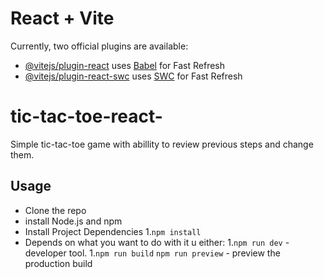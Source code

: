# React + Vite

Currently, two official plugins are available:

- [@vitejs/plugin-react](https://github.com/vitejs/vite-plugin-react/blob/main/packages/plugin-react/README.md) uses [Babel](https://babeljs.io/) for Fast Refresh
- [@vitejs/plugin-react-swc](https://github.com/vitejs/vite-plugin-react-swc) uses [SWC](https://swc.rs/) for Fast Refresh

# tic-tac-toe-react-

Simple tic-tac-toe game with abillity to review previous steps and change them.

 ## Usage
- Clone the repo
- install Node.js and npm
- Install Project Dependencies 
   1.`npm install`
- Depends on what you want to do with it u either:
  1.`npm run dev` - developer tool.
  1.`npm run build` `npm run preview` - preview the production build
